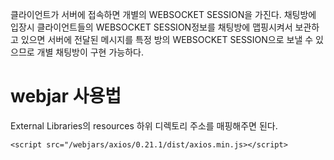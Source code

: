 클라이언트가 서버에 접속하면 개별의 WEBSOCKET SESSION을 가진다. 채팅방에 입장시 클라이언트들의 WEBSOCKET SESSION정보를 채팅방에 맵핑시켜서 보관하고 있으면 서버에 전달된 메시지를 특정 방의
WEBSOCKET SESSION으로 보낼 수 있으므로 개별 채팅방이 구현 가능하다.

# webjar 사용법

External Libraries의 resources 하위 디렉토리 주소를 매핑해주면 된다.

```
<script src="/webjars/axios/0.21.1/dist/axios.min.js></script>
``` 